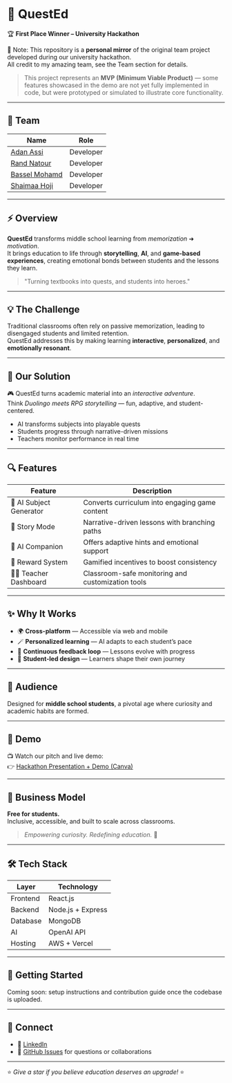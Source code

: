 # 🧭 QuestEd

🏆 **First Place Winner – University Hackathon**

📌 Note: 
This repository is a **personal mirror** of the original team project developed during our university hackathon.  
All credit to my amazing team, see the Team section for details.  

> This project represents an **MVP (Minimum Viable Product)** — some features showcased in the demo are not yet fully implemented in code, but were prototyped or simulated to illustrate core functionality.
---
## 👥 Team

| Name | Role |
|------|------|
| [Adan Assi](https://github.com/Adan-Assi) | Developer |
| [Rand Natour](https://github.com/natourand) | Developer |
| [Bassel Mohamd](https://github.com/B66el) | Developer |
| [Shaimaa Hoji](https://github.com/shaimahoji) | Developer |

---

## ⚡ Overview

**QuestEd** transforms middle school learning from *memorization* ➜ *motivation*.  
It brings education to life through **storytelling**, **AI**, and **game-based experiences**, creating emotional bonds between students and the lessons they learn.

> "Turning textbooks into quests, and students into heroes."

---

## 💡 The Challenge

Traditional classrooms often rely on passive memorization, leading to disengaged students and limited retention.  
QuestEd addresses this by making learning **interactive**, **personalized**, and **emotionally resonant**.

---

## 🚀 Our Solution

🎮 QuestEd turns academic material into an *interactive adventure*.  
Think *Duolingo meets RPG storytelling* — fun, adaptive, and student-centered.

- AI transforms subjects into playable quests  
- Students progress through narrative-driven missions  
- Teachers monitor performance in real time  

---

## 🔍 Features

| Feature | Description |
|--------|-------------|
| 🧠 AI Subject Generator | Converts curriculum into engaging game content |
| 📖 Story Mode | Narrative-driven lessons with branching paths |
| 🤖 AI Companion | Offers adaptive hints and emotional support |
| 🎯 Reward System | Gamified incentives to boost consistency |
| 🧑‍🏫 Teacher Dashboard | Classroom-safe monitoring and customization tools |

---

## ✨ Why It Works

- 🌍 **Cross-platform** — Accessible via web and mobile  
- 🪄 **Personalized learning** — AI adapts to each student’s pace  
- 🔁 **Continuous feedback loop** — Lessons evolve with progress  
- 💬 **Student-led design** — Learners shape their own journey  

---

## 🎯 Audience

Designed for **middle school students**, a pivotal age where curiosity and academic habits are formed.

---

## 🧪 Demo

📺 Watch our pitch and live demo:  
👉 [Hackathon Presentation + Demo (Canva)](https://www.canva.com/design/DAGoNCxyrLQ/OHZAcoKAyl1mcIsFc75cEg/edit)



---

## 💼 Business Model

**Free for students.**  
Inclusive, accessible, and built to scale across classrooms.

> *Empowering curiosity. Redefining education.* 🌱

---

## 🛠️ Tech Stack

| Layer | Technology |
|-------|------------|
| Frontend | React.js |
| Backend | Node.js + Express |
| Database | MongoDB |
| AI | OpenAI API |
| Hosting | AWS + Vercel |

---

## 🧰 Getting Started

Coming soon: setup instructions and contribution guide once the codebase is uploaded.

---

## 🤝 Connect

- 💬 [LinkedIn](https://www.linkedin.com/in/adan-assi/)  
- 🐙 [GitHub Issues](https://github.com/Adan-Assi) for questions or collaborations  

---

⭐ *Give a star if you believe education deserves an upgrade!* ⭐
